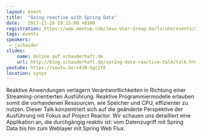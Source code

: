 ```yaml
---
layout: event
title:  "Going reactive with Spring Data"
date:   2017-11-29 19:15:00 +0100
registration: https://www.meetup.com/Java-User-Group-Karlsruhe/events/244567512
tags: events
speakers:
 - jschauder
slides: 
    name: Online auf schauderhaft.de
    url: http://blog.schauderhaft.de/spring-data-reactive-talk/talk.html#/
youtube: https://youtu.be/x4JB-Ggc2fE
location: synyx
---
```


Reaktive Anwendungen verlagern Verantwortlichkeiten in Richtung einer Streaming-orientierten Ausführung. Reaktive Programmiermodelle erlauben somit die vorhandenen Ressourcen, wie Speicher und CPU, effizienter zu nutzen. Dieser Talk konzentriert sich auf die geänderte Perspektive der Ausführung mit Fokus auf Project Reactor. Wir schauen uns detailliert eine Applikation an, die durchgängig reaktiv ist: vom Datenzugriff mit Spring Data bis hin zum Weblayer mit Spring Web Flux.
